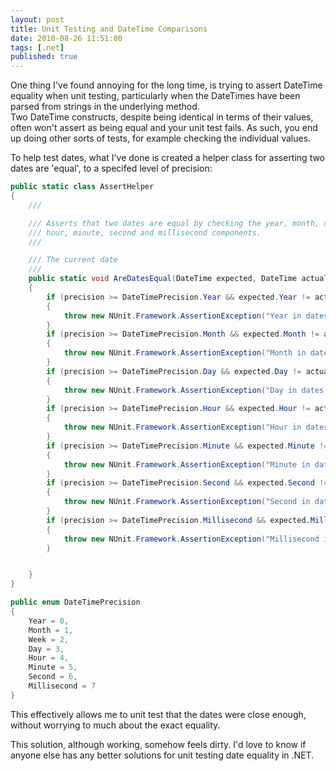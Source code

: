 ```yaml
---
layout: post
title: Unit Testing and DateTime Comparisons
date: 2010-08-26 11:51:00
tags: [.net]
published: true
---
```


One thing I've found annoying for the long time, is trying to assert DateTime equality when unit 
testing, particularly when the DateTimes have been parsed from strings in the underlying method.  
Two DateTime constructs, despite being identical in terms of their values, often won't assert as 
being equal and your unit test fails.  As such, you end up doing other sorts of tests, for 
example checking the individual values.

To help test dates, what I've done is created a helper class for asserting two dates are 'equal', to a specifed level of precision:

```csharp
public static class AssertHelper
{
    /// 

    /// Asserts that two dates are equal by checking the year, month, day, 
    /// hour, minute, second and millisecond components.
    /// 

    /// The current date
    /// 
    public static void AreDatesEqual(DateTime expected, DateTime actual, DateTimePrecision precision)
    {
        if (precision >= DateTimePrecision.Year && expected.Year != actual.Year)
        {
            throw new NUnit.Framework.AssertionException("Year in dates do not match as expected.");
        }
        if (precision >= DateTimePrecision.Month && expected.Month != actual.Month)
        {
            throw new NUnit.Framework.AssertionException("Month in dates do not match as expected.");
        }
        if (precision >= DateTimePrecision.Day && expected.Day != actual.Day)
        {
            throw new NUnit.Framework.AssertionException("Day in dates do not match as expected.");
        }
        if (precision >= DateTimePrecision.Hour && expected.Hour != actual.Hour)
        {
            throw new NUnit.Framework.AssertionException("Hour in dates do not match as expected.");
        }
        if (precision >= DateTimePrecision.Minute && expected.Minute != actual.Minute)
        {
            throw new NUnit.Framework.AssertionException("Minute in dates do not match as expected.");
        }
        if (precision >= DateTimePrecision.Second && expected.Second != actual.Second)
        {
            throw new NUnit.Framework.AssertionException("Second in dates do not match as expected.");
        }
        if (precision >= DateTimePrecision.Millisecond && expected.Millisecond != actual.Millisecond)
        {
            throw new NUnit.Framework.AssertionException("Millisecond in dates do not match as expected.");
        }


    }
}

public enum DateTimePrecision
{
    Year = 0,
    Month = 1,
    Week = 2,
    Day = 3,
    Hour = 4,
    Minute = 5,
    Second = 6,
    Millisecond = 7
}
```

This effectively allows me to unit test that the dates were close enough, without worrying to much about the exact equality.

This solution, although working, somehow feels dirty. I'd love to know if anyone else has any better solutions for unit testing date equality in .NET.
